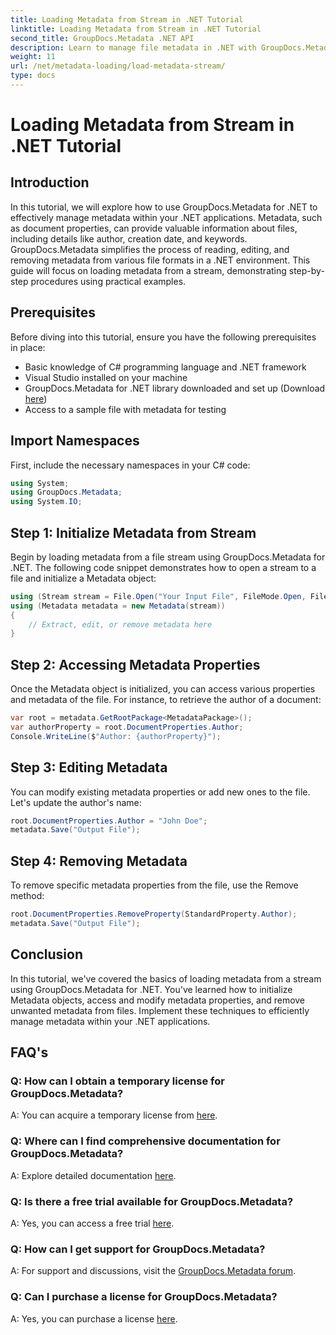 ```yaml
---
title: Loading Metadata from Stream in .NET Tutorial
linktitle: Loading Metadata from Stream in .NET Tutorial
second_title: GroupDocs.Metadata .NET API
description: Learn to manage file metadata in .NET with GroupDocs.Metadata. Step-by-step guide for loading, editing, and removing metadata from streams.
weight: 11
url: /net/metadata-loading/load-metadata-stream/
type: docs
---
```

# Loading Metadata from Stream in .NET Tutorial

## Introduction
In this tutorial, we will explore how to use GroupDocs.Metadata for .NET to effectively manage metadata within your .NET applications. Metadata, such as document properties, can provide valuable information about files, including details like author, creation date, and keywords. GroupDocs.Metadata simplifies the process of reading, editing, and removing metadata from various file formats in a .NET environment. This guide will focus on loading metadata from a stream, demonstrating step-by-step procedures using practical examples.
## Prerequisites
Before diving into this tutorial, ensure you have the following prerequisites in place:
- Basic knowledge of C# programming language and .NET framework
- Visual Studio installed on your machine
- GroupDocs.Metadata for .NET library downloaded and set up (Download [here](https://releases.groupdocs.com/metadata/net/))
- Access to a sample file with metadata for testing

## Import Namespaces
First, include the necessary namespaces in your C# code:
```csharp
using System;
using GroupDocs.Metadata;
using System.IO;
```
## Step 1: Initialize Metadata from Stream
Begin by loading metadata from a file stream using GroupDocs.Metadata for .NET. The following code snippet demonstrates how to open a stream to a file and initialize a Metadata object:

```csharp
using (Stream stream = File.Open("Your Input File", FileMode.Open, FileAccess.ReadWrite))
using (Metadata metadata = new Metadata(stream))
{
    // Extract, edit, or remove metadata here
}
```
## Step 2: Accessing Metadata Properties
Once the Metadata object is initialized, you can access various properties and metadata of the file. For instance, to retrieve the author of a document:

```csharp
var root = metadata.GetRootPackage<MetadataPackage>();
var authorProperty = root.DocumentProperties.Author;
Console.WriteLine($"Author: {authorProperty}");
```
## Step 3: Editing Metadata
You can modify existing metadata properties or add new ones to the file. Let's update the author's name:

```csharp
root.DocumentProperties.Author = "John Doe";
metadata.Save("Output File");
```
## Step 4: Removing Metadata
To remove specific metadata properties from the file, use the Remove method:

```csharp
root.DocumentProperties.RemoveProperty(StandardProperty.Author);
metadata.Save("Output File");
```

## Conclusion
In this tutorial, we've covered the basics of loading metadata from a stream using GroupDocs.Metadata for .NET. You've learned how to initialize Metadata objects, access and modify metadata properties, and remove unwanted metadata from files. Implement these techniques to efficiently manage metadata within your .NET applications.

## FAQ's
### Q: How can I obtain a temporary license for GroupDocs.Metadata?
A: You can acquire a temporary license from [here](https://purchase.groupdocs.com/temporary-license/).
### Q: Where can I find comprehensive documentation for GroupDocs.Metadata?
A: Explore detailed documentation [here](https://tutorials.groupdocs.com/metadata/net/).
### Q: Is there a free trial available for GroupDocs.Metadata?
A: Yes, you can access a free trial [here](https://releases.groupdocs.com/).
### Q: How can I get support for GroupDocs.Metadata?
A: For support and discussions, visit the [GroupDocs.Metadata forum](https://forum.groupdocs.com/c/metadata/14).
### Q: Can I purchase a license for GroupDocs.Metadata?
A: Yes, you can purchase a license [here](https://purchase.groupdocs.com/buy).
